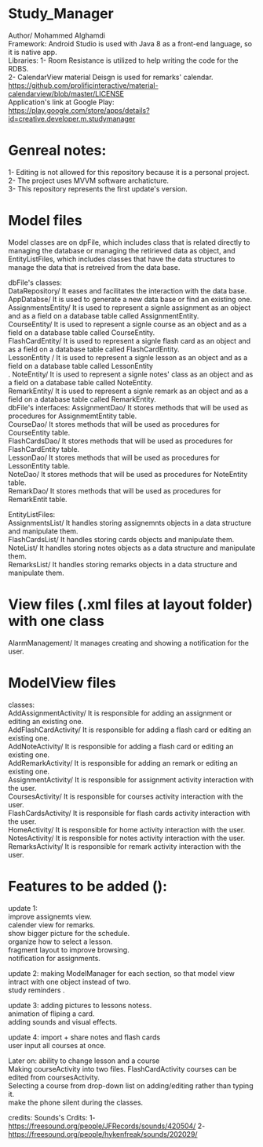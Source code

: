 # Study_Manager
Author/ Mohammed Alghamdi<br />
Framework: Android Studio is used with Java 8 as a front-end language, so it is native app.<br />
Libraries: 
1- Room Resistance is utilized to help writing the code for the RDBS.<br />
2- CalendarView material Deisgn is used for remarks' calendar.
https://github.com/prolificinteractive/material-calendarview/blob/master/LICENSE
<br />
Application's link at Google Play:  https://play.google.com/store/apps/details?id=creative.developer.m.studymanager

# Genreal notes: 
1- Editing is not allowed for this repository because it is a personal project.<br />
2- The project uses MVVM software archaticture.<br />
3- This repository represents the first update's version.

# Model files 
Model classes are on dpFile, which includes class that is related directly to managing the database or managing the 
retirieved data as object, and EntityListFiles, which includes classes that have the data structures to manage the data 
that is retreived from the data base.

dbFile's classes: <br />
DataRepository/ It eases and facilitates the interaction with the data base.<br />
AppDatabse/  It is used to generate a new data base or find an existing one.<br />
AssignmentsEntity/ It is used to represent a signle assignment as an object and as a field on a database table
called AssignmentEntity.<br />
CourseEntity/ It is used to represent a signle course as an object and as a field on a database table
called CourseEntity. <br />
FlashCardEntity/ It is used to represent a signle flash card as an object and as a field on a database table
called FlashCardEntity. <br />
LessonEntity / It is used to represent a signle lesson as an object and as a field on a database table 
called LessonEntity <br />.
NoteEntity/ It is used to represent a signle notes' class as an object and as a field on a database table
called NoteEntity. <br />
RemarkEntity/ It is used to represent a signle remark as an object and as a field on a database table 
called RemarkEntity. <br />
dbFile's interfaces: 
AssignmentDao/ It stores methods that will be used as procedures for AssignmemtEntity table.<br />
CourseDao/ It stores methods that will be used as procedures for CourseEntity table. <br />
FlashCardsDao/ It stores methods that will be used as procedures for FlashCardEntity table.<br />
LessonDao/ It stores methods that will be used as procedures for LessonEntity table. <br />
NoteDao/ It stores methods that will be used as procedures for NoteEntity table. <br />
RemarkDao/ It stores methods that will be used as procedures for RemarkEntit table. <br />

EntityListFiles:<br />
AssignmentsList/ It handles storing assignemnts objects in a data structure and manipulate them.<br />
FlashCardsList/ It handles storing cards objects and manipulate them.<br />
NoteList/ It handles storing notes objects as a data structure and manipulate them.<br />
RemarksList/ It handles storing remarks objects in a data structure and manipulate them.<br />


# View files (.xml files at layout folder) with one class
AlarmManagement/ It manages creating and showing a notification for the user.

# ModelView files
classes: <br />
AddAssignmentActivity/ It is responsible for adding an assignment or editing
an existing one.<br />
AddFlashCardActivity/ It is responsible for adding a flash card or editing
an existing one. <br />
AddNoteActivity/ It is responsible for adding a flash card or editing an existing one.<br />
AddRemarkActivity/ It is responsible for adding an remark or editing an existing one. <br />
AssignmentActivity/ It is responsible for assignment activity interaction with the user. <br />
CoursesActivity/ It is responsible for courses activity interaction with the user. <br />
FlashCardsActivity/ It is responsible for flash cards activity interaction with the user. <br />
HomeActivity/ It is responsible for home activity interaction with the user. <br />
NotesActivity/ It is responsible for notes activity interaction with the user. <br />
RemarksActivity/ It is responsible for remark activity interaction with the user. <br />

# Features to be added ():
update 1: <br />
improve assignemts view. <br />
calender view for remarks. <br />
show bigger picture for the schedule. <br />
organize how to select a lesson. <br />
fragment layout to improve browsing. <br />
notification for assignments. <br />

update 2:
making ModelManager for each section, so that model view intract with one object instead of two. <br />
study reminders . <br />

update 3: 
adding pictures to lessons notess. <br />
animation of fliping a card. <br />
adding sounds and visual effects. <br />

update 4:
import + share notes and flash cards <br />
user input all courses at once. <br />

Later on:
ability to change lesson and a course <br />
Making courseActivity into two files. FlashCardActivity courses can be edited from coursesActivity. <br />
Selecting a course from drop-down list on adding/editing rather than typing it. <br />
make the phone silent during the classes. <br />


credits:
Sounds's Crdits:
1- https://freesound.org/people/JFRecords/sounds/420504/
2- https://freesound.org/people/hykenfreak/sounds/202029/



